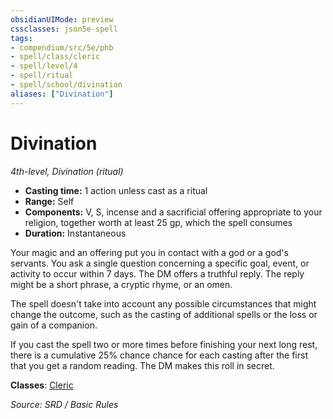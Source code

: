 ```yaml
---
obsidianUIMode: preview
cssclasses: json5e-spell
tags:
- compendium/src/5e/phb
- spell/class/cleric
- spell/level/4
- spell/ritual
- spell/school/divination
aliases: ["Divination"]
---
```

# Divination
*4th-level, Divination (ritual)*  

- **Casting time:** 1 action unless cast as a ritual
- **Range:** Self
- **Components:** V, S, incense and a sacrificial offering appropriate to your religion, together worth at least 25 gp, which the spell consumes
- **Duration:** Instantaneous

Your magic and an offering put you in contact with a god or a god's servants. You ask a single question concerning a specific goal, event, or activity to occur within 7 days. The DM offers a truthful reply. The reply might be a short phrase, a cryptic rhyme, or an omen.

The spell doesn't take into account any possible circumstances that might change the outcome, such as the casting of additional spells or the loss or gain of a companion.

If you cast the spell two or more times before finishing your next long rest, there is a cumulative 25% chance chance for each casting after the first that you get a random reading. The DM makes this roll in secret.

**Classes**: [Cleric](compendium/classes/cleric.md)

*Source: SRD / Basic Rules*